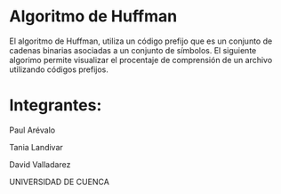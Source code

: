 # Algoritmo de Huffman
El algoritmo de Huffman, utiliza un código prefijo que es un conjunto de cadenas binarias asociadas a un conjunto de símbolos.
El siguiente algorimo permite visualizar el procentaje de comprensión de un archivo utilizando códigos prefijos.
# Integrantes:

Paul Arévalo


Tania Landivar


David Valladarez

UNIVERSIDAD DE CUENCA

